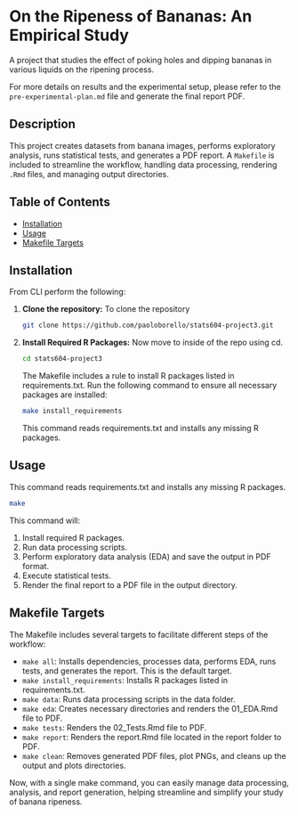 # On the Ripeness of Bananas: An Empirical Study

A project that studies the effect of poking holes and dipping bananas in various liquids on the ripening process.

For more details on results and the experimental setup, please refer to the `pre-experimental-plan.md` file and generate the final report PDF.

## Description

This project creates datasets from banana images, performs exploratory analysis, runs statistical tests, and generates a PDF report. A ``Makefile`` is included to streamline the workflow, handling data processing, rendering `.Rmd` files, and managing output directories.

## Table of Contents
- [Installation](#installation)
- [Usage](#usage)
- [Makefile Targets](#makefile-targets)

## Installation

From CLI perform the following:
1. **Clone the repository:**
    To clone the repository
    ```bash
    git clone https://github.com/paoloborello/stats604-project3.git
    ```
2.	**Install Required R Packages:**
    Now move to inside of the repo using cd.
    ```bash
    cd stats604-project3
    ```
    The Makefile includes a rule to install R packages listed in requirements.txt.
    Run the following command to ensure all necessary packages are installed:
    ```bash
    make install_requirements
    ```
    This command reads requirements.txt and installs any missing R packages.

## Usage
This command reads requirements.txt and installs any missing R packages.

```bash
make
```
    
This command will:

1.	Install required R packages.
2.	Run data processing scripts.
3.	Perform exploratory data analysis (EDA) and save the output in PDF format.
4.	Execute statistical tests.
5.	Render the final report to a PDF file in the output directory.

## Makefile Targets

The Makefile includes several targets to facilitate different steps of the workflow:
 - ``make all``: Installs dependencies, processes data, performs EDA, runs tests, and generates the report. This is the default target.
 - ``make install_requirements``: Installs R packages listed in requirements.txt.
 - ``make data``: Runs data processing scripts in the data folder.
 - ``make eda``: Creates necessary directories and renders the 01_EDA.Rmd file to PDF.
 - ``make tests``: Renders the 02_Tests.Rmd file to PDF.
 - ``make report``: Renders the report.Rmd file located in the report folder to PDF.
 - ``make clean``: Removes generated PDF files, plot PNGs, and cleans up the output and plots directories.
   
Now, with a single make command, you can easily manage data processing, analysis, and report generation, helping streamline and simplify your study of banana ripeness.
